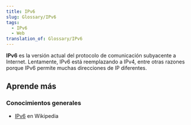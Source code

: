 ```yaml
---
title: IPv6
slug: Glossary/IPv6
tags:
  - IPv6
  - Web
translation_of: Glossary/IPv6
---
```

**IPv6** es la versión actual del protocolo de comunicación subyacente a Internet. Lentamente, IPv6 está reemplazando a IPv4, entre otras razones porque IPv6 permite muchas direcciones de IP diferentes.

## Aprende más

### Conocimientos generales

- [IPv6](https://es.wikipedia.org/wiki/IPv6) en Wikipedia
